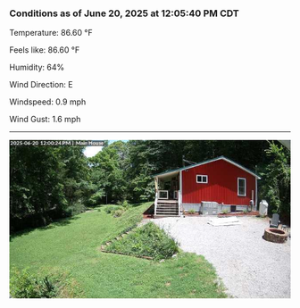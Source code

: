 ### Conditions as of June 20, 2025 at 12:05:40 PM CDT 

Temperature: 86.60 &deg;F

Feels like: 86.60 &deg;F

Humidity: 64%

Wind Direction: E

Windspeed: 0.9 mph

Wind Gust: 1.6 mph

---

<img src="./images/latest.jpeg"/>

